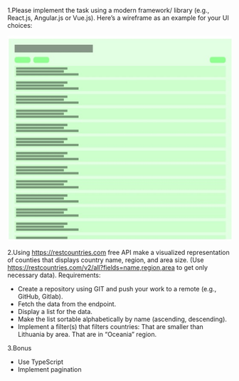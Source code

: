 1.Please implement the task using a modern framework/ library (e.g., React.js, Angular.js or Vue.js).
Here’s a wireframe as an example for your UI choices:

![Model](https://github.com/Mancefas/reiz-tech-qual-task/blob/dev/public/wireframe.jpg)

2.Using https://restcountries.com free API make a visualized representation of counties that displays country name,
region, and area size. (Use https://restcountries.com/v2/all?fields=name,region,area to get only necessary data).
Requirements:
- Create a repository using GIT and push your work to a remote (e.g., GitHub, Gitlab).
- Fetch the data from the endpoint.
- Display a list for the data.
- Make the list sortable alphabetically by name (ascending, descending).
- Implement a filter(s) that filters countries:
 That are smaller than Lithuania by area.
 That are in “Oceania” region.


3.Bonus 
- Use TypeScript
- Implement pagination
